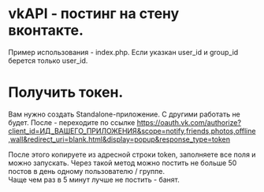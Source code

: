 # vkAPI - постинг на стену вконтакте.
Пример использования - index.php.
Если указкан user_id и group_id берется только user_id.

# Получить токен.
Вам нужно создать Standalone-приложение. С другими работать не будет.
После - переходите по ссылке 
https://oauth.vk.com/authorize?client_id=ИД_ВАШЕГО_ПРИЛОЖЕНИЯ&scope=notify,friends,photos,offline,wall&redirect_uri=blank.html&display=popup&response_type=token

После этого копируете из адресной строки token, заполняете все поля и можно запускать.
Через такой метод можно постить не больше 50 постов в день одному пользователю / группе.\
Чаще чем раз в 5 минут лучше не постить - банят.
